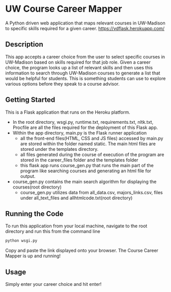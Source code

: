 # UW Course Career Mapper

A Python driven web application that maps relevant courses in UW-Madison to specific skills required for a given career.
https://vdflask.herokuapp.com/

## Description

This app accepts a career choice from the user to select specific courses in UW-Madison based on skills required for that job role. Given a career choice, the program looks up a list of relevant skills and then uses this information to search through UW-Madison courses to generate a list that would be helpful for students. This is something students can use to explore various options before they speak to a course advisor.

##  Getting Started 

This is a Flask application that runs on the Heroku platform. 
- In the root directory, wsgi.py, runtime.txt, requirements.txt, nltk.txt, Procfile are all the files required for the deployment of this Flask app. 
- Within the app directory, main.py is the Flask runner application 
  - all the front-end files(HTML, CSS and JS files) accessed by main.py are stored within the folder named static. The main html files are stored under the templates directory.
  - all files generated during the course of execution of the program are stored in the career_files folder and the templates folder
  - this flask app runs course_gen.py that runs the main part of the program like searching courses and generating an html file for output.
- course_gen.py contains the main search algorithm for displaying the courses(root directory)
  - course_gen.py utilizes data from all_data.csv, majors_links.csv, files under all_text_files and allhtmlcode.txt(root directory)
  
## Running the Code

To run this application from your local machine, navigate to the root directory and run this from the command line
```bash
python wsgi.py
```
Copy and paste the link displayed onto your browser.
The Course Career Mapper is up and running!

## Usage

Simply enter your career choice and hit enter!
